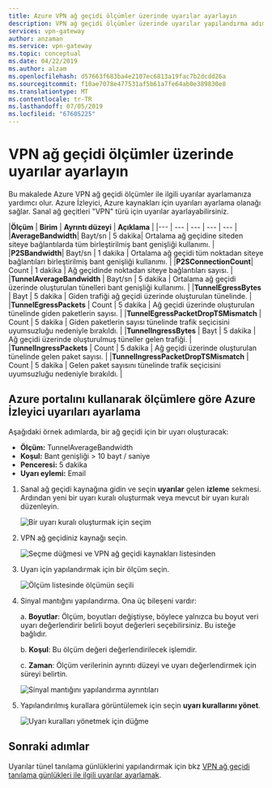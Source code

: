 ```yaml
---
title: Azure VPN ağ geçidi ölçümler üzerinde uyarılar ayarlayın
description: VPN ağ geçidi ölçümler üzerinde uyarılar yapılandırma adımları
services: vpn-gateway
author: anzaman
ms.service: vpn-gateway
ms.topic: conceptual
ms.date: 04/22/2019
ms.author: alzam
ms.openlocfilehash: d57663f683ba4e2107ec6813a19fac7b2dcdd26a
ms.sourcegitcommit: f10ae7078e477531af5b61a7fe64ab0e389830e8
ms.translationtype: MT
ms.contentlocale: tr-TR
ms.lasthandoff: 07/05/2019
ms.locfileid: "67605225"
---
```

# <a name="set-up-alerts-on-vpn-gateway-metrics"></a>VPN ağ geçidi ölçümler üzerinde uyarılar ayarlayın

Bu makalede Azure VPN ağ geçidi ölçümler ile ilgili uyarılar ayarlamanıza yardımcı olur. Azure İzleyici, Azure kaynakları için uyarıları ayarlama olanağı sağlar. Sanal ağ geçitleri "VPN" türü için uyarılar ayarlayabilirsiniz.


|**Ölçüm**   | **Birim** | **Ayrıntı düzeyi** | **Açıklama** | 
|---       | ---        | ---       | ---            | ---       |
|**AverageBandwidth**| Bayt/sn  | 5 dakika| Ortalama ağ geçidine siteden siteye bağlantılarda tüm birleştirilmiş bant genişliği kullanımı.     |
|**P2SBandwidth**| Bayt/sn  | 1 dakika  | Ortalama ağ geçidi tüm noktadan siteye bağlantıları birleştirilmiş bant genişliği kullanımı.    |
|**P2SConnectionCount**| Count  | 1 dakika  | Ağ geçidinde noktadan siteye bağlantıları sayısı.   |
|**TunnelAverageBandwidth** | Bayt/sn    | 5 dakika  | Ortalama ağ geçidi üzerinde oluşturulan tünelleri bant genişliği kullanımı. |
|**TunnelEgressBytes** | Bayt | 5 dakika | Giden trafiği ağ geçidi üzerinde oluşturulan tünelinde.   |
|**TunnelEgressPackets** | Count | 5 dakika | Ağ geçidi üzerinde oluşturulan tünelinde giden paketlerin sayısı.   |
|**TunnelEgressPacketDropTSMismatch** | Count | 5 dakika | Giden paketlerin sayısı tünelinde trafik seçicisini uyumsuzluğu nedeniyle bırakıldı. |
|**TunnelIngressBytes** | Bayt | 5 dakika | Ağ geçidi üzerinde oluşturulmuş tüneller gelen trafiği.   |
|**TunnelIngressPackets** | Count | 5 dakika | Ağ geçidi üzerinde oluşturulan tünelinde gelen paket sayısı.   |
|**TunnelIngressPacketDropTSMismatch** | Count | 5 dakika | Gelen paket sayısını tünelinde trafik seçicisini uyumsuzluğu nedeniyle bırakıldı. |


## <a name="setup"></a>Azure portalını kullanarak ölçümlere göre Azure İzleyici uyarıları ayarlama

Aşağıdaki örnek adımlarda, bir ağ geçidi için bir uyarı oluşturacak:

- **Ölçüm:** TunnelAverageBandwidth
- **Koşul:** Bant genişliği > 10 bayt / saniye
- **Penceresi:** 5 dakika
- **Uyarı eylemi:** Email



1. Sanal ağ geçidi kaynağına gidin ve seçin **uyarılar** gelen **izleme** sekmesi. Ardından yeni bir uyarı kuralı oluşturmak veya mevcut bir uyarı kuralı düzenleyin.

   ![Bir uyarı kuralı oluşturmak için seçim](./media/vpn-gateway-howto-setup-alerts-virtual-network-gateway-metric/metric-alert1.png "oluştur")

2. VPN ağ geçidiniz kaynağı seçin.

   ![Seçme düğmesi ve VPN ağ geçidi kaynakları listesinden](./media/vpn-gateway-howto-setup-alerts-virtual-network-gateway-metric/metric-alert2.png "seçin")

3. Uyarı için yapılandırmak için bir ölçüm seçin.

   ![Ölçüm listesinde ölçümün seçili](./media/vpn-gateway-howto-setup-alerts-virtual-network-gateway-metric/metric-alert3.png "seçin")
4. Sinyal mantığını yapılandırma. Ona üç bileşeni vardır:

    a. **Boyutlar**: Ölçüm, boyutları değiştiyse, böylece yalnızca bu boyut veri uyarı değerlendirir belirli boyut değerleri seçebilirsiniz. Bu isteğe bağlıdır.

    b. **Koşul**: Bu ölçüm değeri değerlendirilecek işlemdir.

    c. **Zaman**: Ölçüm verilerinin ayrıntı düzeyi ve uyarı değerlendirmek için süreyi belirtin.

   ![Sinyal mantığını yapılandırma ayrıntıları](./media/vpn-gateway-howto-setup-alerts-virtual-network-gateway-metric/metric-alert4.png "seçin")

5. Yapılandırılmış kurallara görüntülemek için seçin **uyarı kurallarını yönet**.

   ![Uyarı kuralları yönetmek için düğme](./media/vpn-gateway-howto-setup-alerts-virtual-network-gateway-metric/metric-alert8.png "seçin")

## <a name="next-steps"></a>Sonraki adımlar

Uyarılar tünel tanılama günlüklerini yapılandırmak için bkz [VPN ağ geçidi tanılama günlükleri ile ilgili uyarılar ayarlamak](vpn-gateway-howto-setup-alerts-virtual-network-gateway-log.md).

